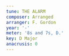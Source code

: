 ```yaml
---
tune: THE ALARM
composer: Arranged
arranger: F. Gordon
year: '-'
meter: '8s and 7s, D.'
key: D Major
anacrusis: 0
---
```

